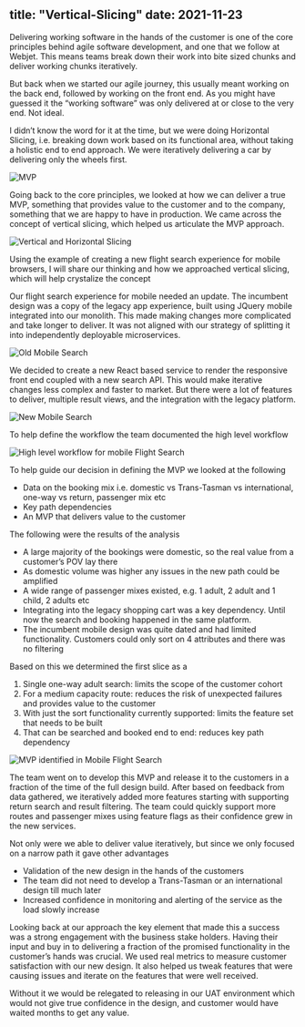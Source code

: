 title: "Vertical-Slicing"
date: 2021-11-23
---
Delivering working software in the hands of the customer is one of the core principles behind agile software development, and one that we follow at Webjet. This means teams break down their work into bite sized chunks and deliver working chunks iteratively.

But back when we started our agile journey, this usually meant working on the back end, followed by working on the front end. As you might have guessed it the “working software” was only delivered at or close to the very end. Not ideal.

I didn’t know the word for it at the time, but we were doing Horizontal Slicing, i.e. breaking down work based on its functional area, without taking a holistic end to end approach. We were iteratively delivering a car by delivering only the wheels first.

![MVP](/assets/images/vertical-slicing/Skateboard-to-car-MVP.png "MVP") 

Going back to the core principles, we looked at how we can deliver a true MVP, something that provides value to the customer and to the company, something that we are happy to have in production. We came across the concept of vertical slicing, which helped us articulate the MVP approach.

![Vertical and Horizontal Slicing](/assets/images/vertical-slicing/vertical-vs-horizontal-slices.png "Vertical and Horizontal Slicing")

Using the example of creating a new flight search experience for mobile browsers, I will share our thinking and how we approached vertical slicing, which will help crystalize the concept

Our flight search experience for mobile needed an update. The incumbent design was a copy of the legacy app experience, built using JQuery mobile integrated into our monolith. This made making changes more complicated and take longer to deliver. It was not aligned with our strategy of splitting it into independently deployable microservices.

![Old Mobile Search](/assets/images/vertical-slicing/Old-mobileSearch.png)

We decided to create a new React based service to render the responsive front end coupled with a new search API. This would make iterative changes less complex and faster to market. But there were a lot of features to deliver, multiple result views, and the integration with the legacy platform.

![New Mobile Search](/assets/images/vertical-slicing/New-mobileSearch.png)

To help define the workflow the team documented the high level workflow


![High level workflow for mobile Flight Search](/assets/images/vertical-slicing/VS-Revisted-Frame-1-2048x801.png)

To help guide our decision in defining the MVP we looked at the following

* Data on the booking mix i.e. domestic vs Trans-Tasman vs international, one-way vs return, passenger mix etc
* Key path dependencies
* An MVP that delivers value to the customer

The following were the results of the analysis

* A large majority of the bookings were domestic, so the real value from a customer’s POV lay there
* As domestic volume was higher any issues in the new path could be amplified
* A wide range of passenger mixes existed, e.g. 1 adult, 2 adult and 1 child, 2 adults etc
* Integrating into the legacy shopping cart was a key dependency.  Until now the search and booking happened in the same platform.
* The incumbent mobile design was quite dated and had limited functionality. Customers could only sort on 4 attributes and there was no filtering

Based on this we determined the first slice as a

1. Single one-way adult search: limits the scope of the customer cohort
2. For a medium capacity route: reduces the risk of unexpected failures and provides value to the customer
3. With just the sort functionality currently supported: limits the feature set that needs to be built
4. That can be searched and booked end to end: reduces key path dependency


![MVP identified in Mobile Flight Search](/assets/images/vertical-slicing/VS-Revisted-Frame-2-2048x801.png)

The team went on to develop this MVP and release it to the customers in a fraction of the time of the full design build. After based on feedback from data gathered, we iteratively added more features starting with supporting return search and result filtering. The team could quickly support more routes and passenger mixes using feature flags as their confidence grew in the new services.

Not only were we able to deliver value iteratively, but since we only focused on a narrow path it gave other advantages

* Validation of the new design in the hands of the customers
* The team did not need to develop a Trans-Tasman or an international design till much later
* Increased confidence in monitoring and alerting of the service as the load slowly increase

Looking back at our approach the key element that made this a success was a strong engagement with the business stake holders. Having their input and buy in to delivering a fraction of the promised functionality in the customer’s hands was crucial. We used real metrics to measure customer satisfaction with our new design. It also helped us tweak features that were causing issues and iterate on the features that were well received.

Without it we would be relegated to releasing in our UAT environment which would not give true confidence in the design, and customer would have waited months to get any value.